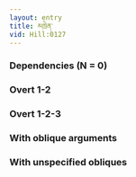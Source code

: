 ```yaml
---
layout: entry
title: མཁྲེན་
vid: Hill:0127
---
```

### Dependencies (N = 0)


### Overt 1-2


### Overt 1-2-3


### With oblique arguments


### With unspecified obliques
